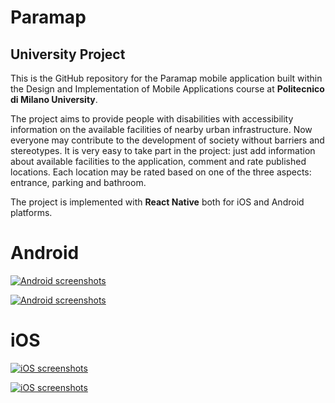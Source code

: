 Paramap
=========

## University Project
This is the GitHub repository for the Paramap mobile application built within the Design and Implementation of Mobile Applications course at **Politecnico di Milano University**.

The project aims to provide people with disabilities with accessibility information on the available facilities of nearby urban infrastructure. Now everyone may contribute to the development of society without barriers and stereotypes. It is very easy to take part in the project: just add information about available facilities to the application, comment and rate published locations. Each location may be rated based on one of the three aspects: entrance, parking and bathroom.

The project is implemented with **React Native** both for iOS and Android platforms.

Android
=======

[![Android screenshots](https://github.com/twist900/paramap/raw/master/screenshots/android/android_one.png)](https://github.com/twist900/paramap/raw/master/screenshots/android/android_one.png)

[![Android screenshots](https://github.com/twist900/paramap/raw/master/screenshots/android/android_two.png)](https://github.com/twist900/paramap/raw/master/screenshots/android/android_two.png)

iOS
===
[![iOS screenshots](https://github.com/twist900/paramap/raw/master/screenshots/ios/ios_one.png)](https://github.com/twist900/paramap/raw/master/screenshots/ios/ios_one.png)

[![iOS screenshots](https://github.com/twist900/paramap/raw/master/screenshots/ios/ios_two.png)](https://github.com/twist900/paramap/raw/master/screenshots/ios/ios_two.png)
